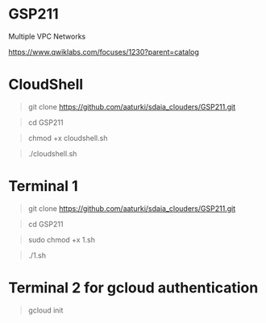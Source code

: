 # GSP211

Multiple VPC Networks

https://www.qwiklabs.com/focuses/1230?parent=catalog


# CloudShell
> git clone https://github.com/aaturki/sdaia_clouders/GSP211.git

> cd GSP211

> chmod +x cloudshell.sh

> ./cloudshell.sh 

# Terminal 1
> git clone https://github.com/aaturki/sdaia_clouders/GSP211.git

> cd GSP211

> sudo chmod +x 1.sh

> ./1.sh


# Terminal 2 for gcloud authentication
> gcloud init

